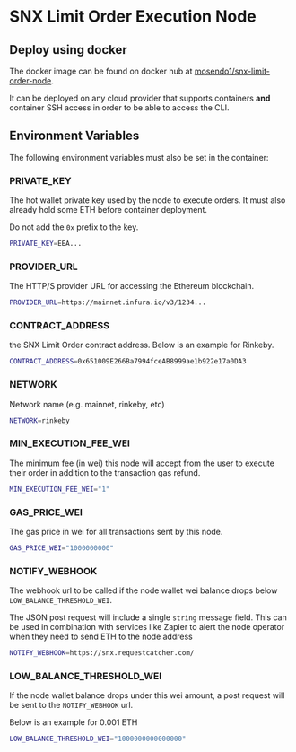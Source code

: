 # SNX Limit Order Execution Node

## Deploy using docker

The docker image can be found on docker hub at [mosendo1/snx-limit-order-node](https://hub.docker.com/r/mosendo1/snx-limit-order-node).

It can be deployed on any cloud provider that supports containers **and** container SSH access in order to be able to access the CLI. 


## Environment Variables
The following environment variables must also be set in the container:

### PRIVATE_KEY
The hot wallet private key used by the node to execute orders.
It must also already hold some ETH before container deployment. 

Do not add the `0x` prefix to the key.
```sh
PRIVATE_KEY=EEA...
```

### PROVIDER_URL
The HTTP/S provider URL for accessing the Ethereum blockchain.
```sh
PROVIDER_URL=https://mainnet.infura.io/v3/1234...
```

### CONTRACT_ADDRESS
the SNX Limit Order contract address.
Below is an example for Rinkeby.
```sh
CONTRACT_ADDRESS=0x651009E266Ba7994fceAB8999ae1b922e17a0DA3
```

### NETWORK
Network name (e.g. mainnet, rinkeby, etc)

```sh
NETWORK=rinkeby
```

### MIN_EXECUTION_FEE_WEI
The minimum fee (in wei) this node will accept from the user to execute their order in addition to the transaction gas refund.
```sh
MIN_EXECUTION_FEE_WEI="1"
```

### GAS_PRICE_WEI
The gas price in wei for all transactions sent by this node.
```sh
GAS_PRICE_WEI="1000000000"
```

### NOTIFY_WEBHOOK
The webhook url to be called if the node wallet wei balance drops below `LOW_BALANCE_THRESHOLD_WEI`.

The JSON post request will include a single `string` message field. This can be used in combination with services like Zapier to alert the node operator when they need to send ETH to the node address

```sh
NOTIFY_WEBHOOK=https://snx.requestcatcher.com/
```

### LOW_BALANCE_THRESHOLD_WEI
If the node wallet balance drops under this wei amount, a post request will be sent to the `NOTIFY_WEBHOOK` url.

Below is an example for 0.001 ETH
```sh
LOW_BALANCE_THRESHOLD_WEI="1000000000000000"
```